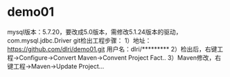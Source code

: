 # demo01
mysql版本：5.7.20，要改成5.0版本，需修改5.1.24版本的驱动，com.mysql.jdbc.Driver
git检出工程步骤：
1）地址：https://github.com/dlri/demo01.git 用户名：dlri/*********
2）检出后，右键工程->Configure->Convert Maven->Convent Project Fact..
3）Maven修改，右键工程->Maven->Update Project...
